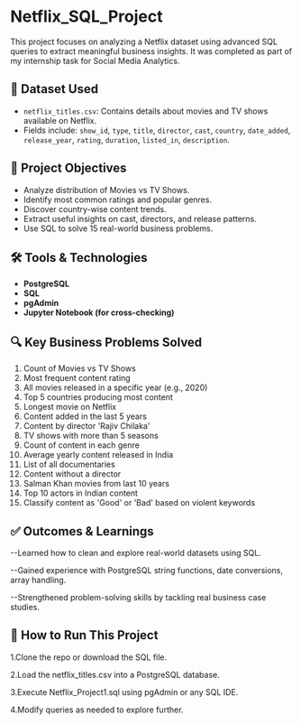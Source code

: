 # Netflix_SQL_Project
This project focuses on analyzing a Netflix dataset using advanced SQL queries to extract meaningful business insights. It was completed as part of my internship task for Social Media Analytics.


## 📁 Dataset Used

- `netflix_titles.csv`: Contains details about movies and TV shows available on Netflix.
- Fields include: `show_id`, `type`, `title`, `director`, `cast`, `country`, `date_added`, `release_year`, `rating`, `duration`, `listed_in`, `description`.

## 🧠 Project Objectives

- Analyze distribution of Movies vs TV Shows.
- Identify most common ratings and popular genres.
- Discover country-wise content trends.
- Extract useful insights on cast, directors, and release patterns.
- Use SQL to solve 15 real-world business problems.


## 🛠️ Tools & Technologies

- **PostgreSQL**
- **SQL**
- **pgAdmin**
- **Jupyter Notebook (for cross-checking)**

## 🔍 Key Business Problems Solved

1. Count of Movies vs TV Shows  
2. Most frequent content rating  
3. All movies released in a specific year (e.g., 2020)  
4. Top 5 countries producing most content  
5. Longest movie on Netflix  
6. Content added in the last 5 years  
7. Content by director 'Rajiv Chilaka'  
8. TV shows with more than 5 seasons  
9. Count of content in each genre  
10. Average yearly content released in India  
11. List of all documentaries  
12. Content without a director  
13. Salman Khan movies from last 10 years  
14. Top 10 actors in Indian content  
15. Classify content as 'Good' or 'Bad' based on violent keywords

## ✅ Outcomes & Learnings

--Learned how to clean and explore real-world datasets using SQL.

--Gained experience with PostgreSQL string functions, date conversions, array handling.

--Strengthened problem-solving skills by tackling real business case studies.

## 📌 How to Run This Project

1.Clone the repo or download the SQL file.

2.Load the netflix_titles.csv into a PostgreSQL database.

3.Execute Netflix_Project1.sql using pgAdmin or any SQL IDE.

4.Modify queries as needed to explore further.




